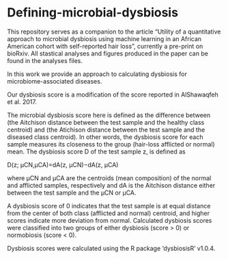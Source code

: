 # Defining-microbial-dysbiosis

This repository serves as a companion to the article “Utility of a quantitative approach to microbial dysbiosis using machine learning in an African American cohort with self-reported hair loss”, currently a pre-print on bioRxiv. All stastical analyses and figures produced in the paper can be found in the analyses files.

In this work we provide an approach to calculating dysbiosis for microbiome-associated diseases.

Our dysbiosis score is a modification of the score reported in AlShawaqfeh et al. 2017.

The microbial dysbiosis score here is defined as the difference between (the Aitchison distance between the test sample and the healthy class centroid) and (the Atichison distance between the test sample and the diseased class centroid). In other words, the dysbiosis score for each sample measures its closeness to the group (hair-loss afflicted or normal) mean. The dysbiosis score D of the test sample z, is defined as

D(z; μCN,μCA)=dA(z, μCN)−dA(z, μCA)

where μCN and μCA are the centroids (mean composition) of the normal and afflicted samples, respectively and dA is the Aitchison distance either between the test sample and the μCN or μCA.

A dysbiosis score of 0 indicates that the test sample is at equal distance from the center of both class (afflicted and normal) centroid, and higher scores indicate more deviation from normal. Calculated dysbiosis scores were classified into two groups of either dysbiosis (score > 0) or normobiosis (score < 0).

Dysbiosis scores were calculated using the R package ‘dysbiosisR’ v1.0.4.
